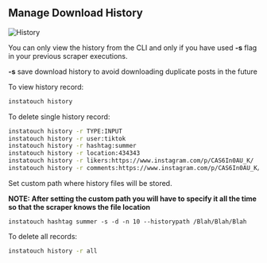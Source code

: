 ## Manage Download History

![History](https://i.imgur.com/VnDKh72.png)

You can only view the history from the CLI and only if you have used **-s** flag in your previous scraper executions.

**-s** save download history to avoid downloading duplicate posts in the future

To view history record:

```sh
instatouch history
```

To delete single history record:

```sh
instatouch history -r TYPE:INPUT
instatouch history -r user:tiktok
instatouch history -r hashtag:summer
instatouch history -r location:434343
instatouch history -r likers:https://www.instagram.com/p/CAS6In0AU_K/
instatouch history -r comments:https://www.instagram.com/p/CAS6In0AU_K/
```

Set custom path where history files will be stored.

**NOTE: After setting the custom path you will have to specify it all the time so that the scraper knows the file location**

```
instatouch hashtag summer -s -d -n 10 --historypath /Blah/Blah/Blah
```

To delete all records:

```sh
instatouch history -r all
```
